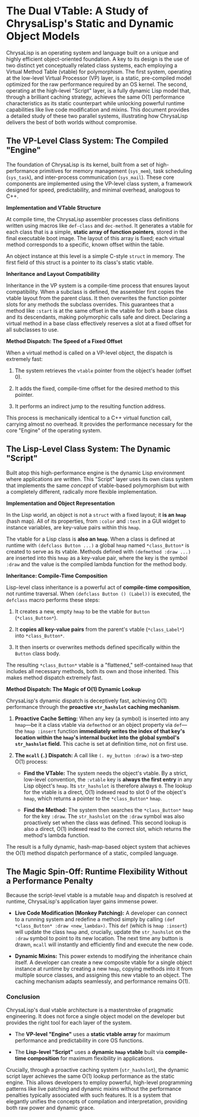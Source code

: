 # The Dual VTable: A Study of ChrysaLisp's Static and Dynamic Object Models

ChrysaLisp is an operating system and language built on a unique and highly
efficient object-oriented foundation. A key to its design is the use of two
distinct yet conceptually related class systems, each employing a Virtual Method
Table (vtable) for polymorphism. The first system, operating at the low-level
Virtual Processor (VP) layer, is a static, pre-compiled model optimized for the
raw performance required by an OS kernel. The second, operating at the
high-level "Script" layer, is a fully dynamic Lisp model that, through a
brilliant caching strategy, achieves the same O(1) performance characteristics
as its static counterpart while unlocking powerful runtime capabilities like
live code modification and mixins. This document provides a detailed study of
these two parallel systems, illustrating how ChrysaLisp delivers the best of
both worlds without compromise.

## The VP-Level Class System: The Compiled "Engine"

The foundation of ChrysaLisp is its kernel, built from a set of high-performance
primitives for memory management (`sys_mem`), task scheduling (`sys_task`), and
inter-process communication (`sys_mail`). These core components are implemented
using the VP-level class system, a framework designed for speed, predictability,
and minimal overhead, analogous to C++.

**Implementation and VTable Structure**

At compile time, the ChrysaLisp assembler processes class definitions written
using macros like `def-class` and `dec-method`. It generates a vtable for each
class that is a simple, **static array of function pointers**, stored in the
final executable boot image. The layout of this array is fixed; each virtual
method corresponds to a specific, known offset within the table.

An object instance at this level is a simple C-style `struct` in memory. The
first field of this struct is a pointer to its class's static vtable.

**Inheritance and Layout Compatibility**

Inheritance in the VP system is a compile-time process that ensures layout
compatibility. When a subclass is defined, the assembler first copies the vtable
layout from the parent class. It then overwrites the function pointer slots for
any methods the subclass overrides. This guarantees that a method like `:start`
is at the same offset in the vtable for both a base class and its descendants,
making polymorphic calls safe and direct. Declaring a virtual method in a base
class effectively reserves a slot at a fixed offset for all subclasses to use.

**Method Dispatch: The Speed of a Fixed Offset**

When a virtual method is called on a VP-level object, the dispatch is extremely
fast:

1.  The system retrieves the `vtable` pointer from the object's header (offset
    0).

2.  It adds the fixed, compile-time offset for the desired method to this
    pointer.

3.  It performs an indirect jump to the resulting function address.

This process is mechanically identical to a C++ virtual function call, carrying
almost no overhead. It provides the performance necessary for the core "Engine"
of the operating system.

## The Lisp-Level Class System: The Dynamic "Script"

Built atop this high-performance engine is the dynamic Lisp environment where
applications are written. This "Script" layer uses its own class system that
implements the same *concept* of vtable-based polymorphism but with a completely
different, radically more flexible implementation.

**Implementation and Object Representation**

In the Lisp world, an object is not a `struct` with a fixed layout; it **is an
`hmap`** (hash map). All of its properties, from `:color` and `:text` in a GUI
widget to instance variables, are key-value pairs within this `hmap`.

The vtable for a Lisp class is **also an `hmap`**. When a class is defined at
runtime with `(defclass Button ...)` a global `hmap` named `*class_Button*` is
created to serve as its vtable. Methods defined with `(defmethod :draw ...)` are
inserted into this `hmap` as a key-value pair, where the key is the symbol
`:draw` and the value is the compiled lambda function for the method body.

**Inheritance: Compile-Time Composition**

Lisp-level class inheritance is a powerful act of **compile-time composition**,
not runtime traversal. When `(defclass Button () (Label))` is executed, the
`defclass` macro performs these steps:

1.  It creates a new, empty `hmap` to be the vtable for `Button`
    (`*class_Button*`).

2.  It **copies all key-value pairs** from the parent's vtable (`*class_Label*`)
    into `*class_Button*`.

3.  It then inserts or overwrites methods defined specifically within the
    `Button` class body.

The resulting `*class_Button*` vtable is a "flattened," self-contained `hmap`
that includes all necessary methods, both its own and those inherited. This
makes method dispatch extremely fast.

**Method Dispatch: The Magic of O(1) Dynamic Lookup**

ChrysaLisp's dynamic dispatch is deceptively fast, achieving O(1) performance
through the **proactive `str_hashslot` caching mechanism**.

1.  **Proactive Cache Setting:** When any key (a symbol) is inserted into any
    `hmap`—be it a class vtable via `defmethod` or an object property via
    `def`—the `hmap :insert` function **immediately writes the index of that
    key's location within the `hmap`'s internal bucket into the global symbol's
    `str_hashslot` field.** This cache is set at definition time, not on first
    use.

2.  **The `mcall` (`.`) Dispatch:** A call like `(. my_button :draw)` is a
    two-step O(1) process:

    * **Find the VTable:** The system needs the object's vtable. By a strict,
        low-level convention, the `:vtable` key is **always the first entry** in
        any Lisp object's `hmap`. Its `str_hashslot` is therefore always `0`.
        The lookup for the vtable is a direct, O(1) indexed read to slot 0 of
        the object's `hmap`, which returns a pointer to the `*class_Button*`
        `hmap`.

    * **Find the Method:** The system then searches the `*class_Button*` `hmap`
        for the key `:draw`. The `str_hashslot` on the `:draw` symbol was also
        proactively set when the class was defined. This second lookup is also a
        direct, O(1) indexed read to the correct slot, which returns the
        method's lambda function.

The result is a fully dynamic, hash-map-based object system that achieves the
O(1) method dispatch performance of a static, compiled language.

## The Magic Spin-Off: Runtime Flexibility Without a Performance Penalty

Because the script-level vtable is a mutable `hmap` and dispatch is resolved at
runtime, ChrysaLisp's application layer gains immense power.

*   **Live Code Modification (Monkey Patching):** A developer can connect to a
    running system and redefine a method simply by calling
    `(def *class_Button* :draw <new_lambda>)`. This `def` (which is
    `hmap :insert`) will update the class `hmap` and, crucially, update the
    `str_hashslot` on the `:draw` symbol to point to its new location. The next
    time any button is drawn, `mcall` will instantly and efficiently find and
    execute the new code.

*   **Dynamic Mixins:** This power extends to modifying the inheritance chain
    itself. A developer can create a new composite vtable for a single object
    instance at runtime by creating a new `hmap`, copying methods into it from
    multiple source classes, and assigning this new vtable to an object. The
    caching mechanism adapts seamlessly, and performance remains O(1).

### Conclusion

ChrysaLisp's dual vtable architecture is a masterstroke of pragmatic
engineering. It does not force a single object model on the developer but
provides the right tool for each layer of the system.

*   The **VP-level "Engine"** uses a **static vtable array** for maximum
    performance and predictability in core OS functions.

*   The **Lisp-level "Script"** uses a **dynamic `hmap` vtable** built via
    **compile-time composition** for maximum flexibility in applications.

Crucially, through a proactive caching system (`str_hashslot`), the dynamic
script layer achieves the same O(1) lookup performance as the static engine.
This allows developers to employ powerful, high-level programming patterns like
live patching and dynamic mixins without the performance penalties typically
associated with such features. It is a system that elegantly unifies the
concepts of compilation and interpretation, providing both raw power and dynamic
grace.
